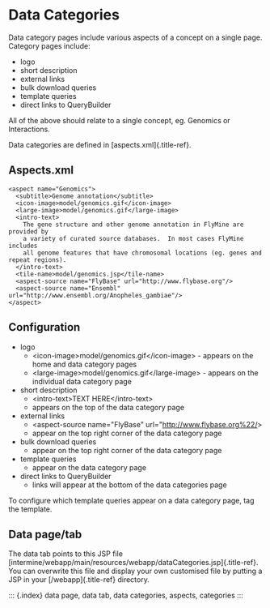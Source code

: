 Data Categories
===============

Data category pages include various aspects of a concept on a single
page. Category pages include:

-   logo
-   short description
-   external links
-   bulk download queries
-   template queries
-   direct links to QueryBuilder

All of the above should relate to a single concept, eg. Genomics or
Interactions.

Data categories are defined in [aspects.xml]{.title-ref}.

Aspects.xml
-----------

``` {.xml}
<aspect name="Genomics">
  <subtitle>Genome annotation</subtitle>
  <icon-image>model/genomics.gif</icon-image>
  <large-image>model/genomics.gif</large-image>
  <intro-text>
    The gene structure and other genome annotation in FlyMine are provided by
    a variety of curated source databases.  In most cases FlyMine includes
    all genome features that have chromosomal locations (eg. genes and repeat regions).
  </intro-text>
  <tile-name>model/genomics.jsp</tile-name>
  <aspect-source name="FlyBase" url="http://www.flybase.org"/>
  <aspect-source name="Ensembl" url="http://www.ensembl.org/Anopheles_gambiae"/>
</aspect>
```

Configuration
-------------

-   logo
    -   \<icon-image\>model/genomics.gif\</icon-image\> - appears on the
        home and data category pages
    -   \<large-image\>model/genomics.gif\</large-image\> - appears on
        the individual data category page
-   short description
    -   \<intro-text\>TEXT HERE\</intro-text\>
    -   appears on the top of the data category page
-   external links
    -   \<aspect-source name=\"FlyBase\"
        url=\"<http://www.flybase.org%22/>\>
    -   appear on the top right corner of the data category page
-   bulk download queries
    -   appear on the top right corner of the data category page
-   template queries
    -   appear on the data category page
-   direct links to QueryBuilder
    -   links will appear at the bottom of the data categories page

To configure which template queries appear on a data category page, tag
the template.

Data page/tab
-------------

The data tab points to this JSP file
[intermine/webapp/main/resources/webapp/dataCategories.jsp]{.title-ref}.
You can overwrite this file and display your own customised file by
putting a JSP in your [/webapp]{.title-ref} directory.

::: {.index}
data page, data tab, data categories, aspects, categories
:::
